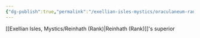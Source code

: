```yaml
---
{"dg-publish":true,"permalink":"/exellian-isles-mystics/oraculaneum-rank/"}
---
```


[[Exellian Isles, Mystics/Reinhath (Rank)\|Reinhath (Rank)]]'s superior
